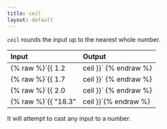 ```yaml
---
title: ceil
layout: default
---
```


`ceil` rounds the input up to the nearest whole number.

| Input                                      | Output |
|:-------------------------------------------|:-------|
| {% raw %}`{{ 1.2 | ceil }}`   {% endraw %} | 2      |
| {% raw %}`{{ 1.7 | ceil }}`   {% endraw %} | 2      |
| {% raw %}`{{ 2.0 | ceil }}`   {% endraw %} | 2      |
| {% raw %}`{{ "18.3" | ceil }}`{% endraw %} | 19     |

It will attempt to cast any input to a number.